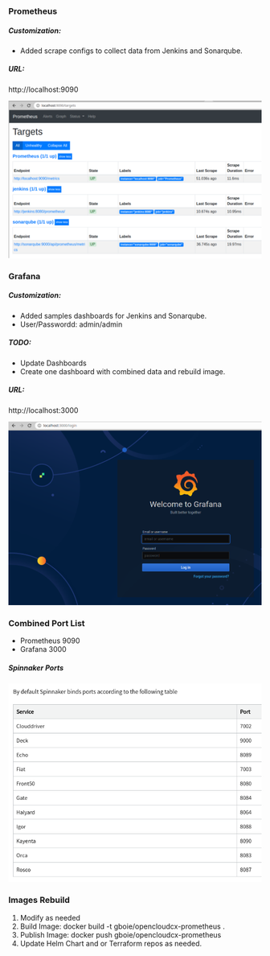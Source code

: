 
### Prometheus
##### Customization: 
- Added scrape configs to collect data from Jenkins and Sonarqube.
##### URL:
http://localhost:9090

![Prometheus](/images/prometheus.png)

### Grafana
##### Customization: 
- Added samples dashboards for Jenkins and Sonarqube. 
- User/Passwordd: admin/admin
##### TODO: 
- Update Dashboards
- Create one dashboard with combined data and rebuild image. 
##### URL:
http://localhost:3000

![Grafana](/images/grafana.png)


### Combined Port List
- Prometheus 9090
- Grafana 3000
##### Spinnaker Ports
![Spinnaker Ports](/images/spinnakerports.png)


### Images Rebuild
1. Modify as needed
2. Build Image: docker build -t gboie/opencloudcx-prometheus .
3. Publish Image: docker push gboie/opencloudcx-prometheus 
4. Update Helm Chart and or Terraform repos as needed.